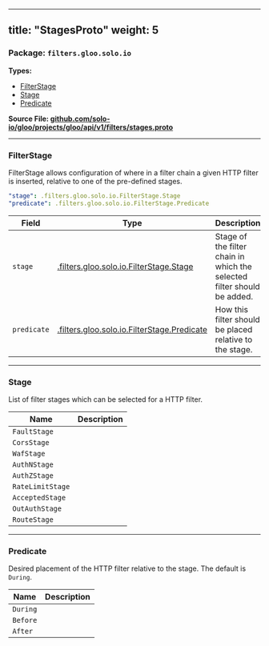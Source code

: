 
---
title: "StagesProto"
weight: 5
---

<!-- Code generated by solo-kit. DO NOT EDIT. -->


### Package: `filters.gloo.solo.io` 
**Types:**


- [FilterStage](#filterstage)
- [Stage](#stage)
- [Predicate](#predicate)
  



**Source File: [github.com/solo-io/gloo/projects/gloo/api/v1/filters/stages.proto](https://github.com/solo-io/gloo/blob/main/projects/gloo/api/v1/filters/stages.proto)**





---
### FilterStage

 
FilterStage allows configuration of where in a filter chain a given HTTP filter is inserted,
relative to one of the pre-defined stages.

```yaml
"stage": .filters.gloo.solo.io.FilterStage.Stage
"predicate": .filters.gloo.solo.io.FilterStage.Predicate

```

| Field | Type | Description |
| ----- | ---- | ----------- | 
| `stage` | [.filters.gloo.solo.io.FilterStage.Stage](../stages.proto.sk/#stage) | Stage of the filter chain in which the selected filter should be added. |
| `predicate` | [.filters.gloo.solo.io.FilterStage.Predicate](../stages.proto.sk/#predicate) | How this filter should be placed relative to the stage. |




---
### Stage

 
List of filter stages which can be selected for a HTTP filter.

| Name | Description |
| ----- | ----------- | 
| `FaultStage` |  |
| `CorsStage` |  |
| `WafStage` |  |
| `AuthNStage` |  |
| `AuthZStage` |  |
| `RateLimitStage` |  |
| `AcceptedStage` |  |
| `OutAuthStage` |  |
| `RouteStage` |  |




---
### Predicate

 
Desired placement of the HTTP filter relative to the stage. The default is `During`.

| Name | Description |
| ----- | ----------- | 
| `During` |  |
| `Before` |  |
| `After` |  |





<!-- Start of HubSpot Embed Code -->
<script type="text/javascript" id="hs-script-loader" async defer src="//js.hs-scripts.com/5130874.js"></script>
<!-- End of HubSpot Embed Code -->
